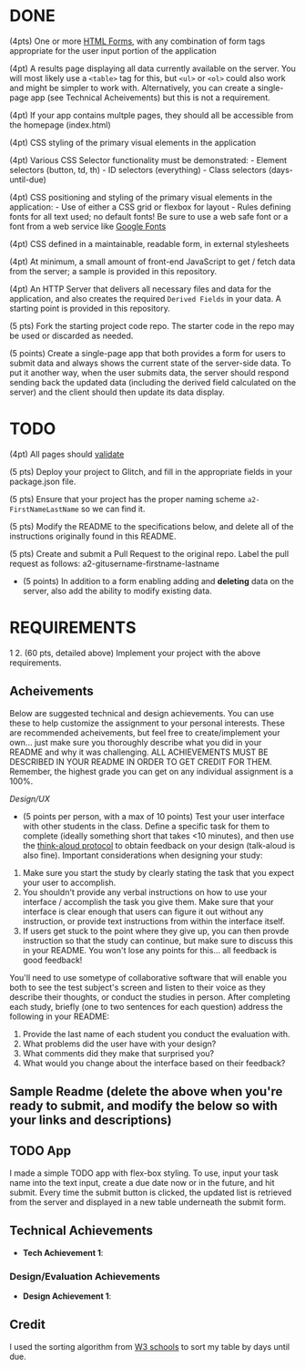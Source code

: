 # DONE

(4pts) One or more [HTML Forms](https://developer.mozilla.org/en-US/docs/Learn/HTML/Forms), with any combination of form tags appropriate for the user input portion of the application

(4pt) A results page displaying all data currently available on the server. You will most likely use a `<table>` tag for this, but `<ul>` or `<ol>` could also work and might be simpler to work with. Alternatively, you can create a single-page app (see Technical Acheivements) but this is not a requirement.

(4pt) If your app contains multple pages, they should all be accessible from the homepage (index.html)

(4pt) CSS styling of the primary visual elements in the application

(4pt) Various CSS Selector functionality must be demonstrated:
    - Element selectors (button, td, th)
    - ID selectors (everything)
    - Class selectors (days-until-due)

(4pt) CSS positioning and styling of the primary visual elements in the application:
    - Use of either a CSS grid or flexbox for layout
    - Rules defining fonts for all text used; no default fonts! Be sure to use a web safe font or a font from a web service like [Google Fonts](http://fonts.google.com/)

(4pt) CSS defined in a maintainable, readable form, in external stylesheets 

(4pt) At minimum, a small amount of front-end JavaScript to get / fetch data from the server; a sample is provided in this repository.

(4pt) An HTTP Server that delivers all necessary files and data for the application, and also creates the required `Derived Fields` in your data. 
A starting point is provided in this repository.

(5 pts) Fork the starting project code repo. The starter code in the repo may be used or discarded as needed.

(5 points) Create a single-page app that both provides a form for users to submit data and always shows the current state of the server-side data. To put it another way, when the user submits data, the server should respond sending back the updated data (including the derived field calculated on the server) and the client should then update its data display.

# TODO

(4pt) All pages should [validate](https://validator.w3.org)

(5 pts) Deploy your project to Glitch, and fill in the appropriate fields in your package.json file.

 (5 pts) Ensure that your project has the proper naming scheme `a2-FirstNameLastName` so we can find it.

(5 pts) Modify the README to the specifications below, and delete all of the instructions originally found in this README.

(5 pts) Create and submit a Pull Request to the original repo. Label the pull request as follows: a2-gitusername-firstname-lastname

- (5 points) In addition to a form enabling adding and **deleting** data on the server, also add the ability to modify existing data.

# REQUIREMENTS



1
2. (60 pts, detailed above) Implement your project with the above requirements.


Acheivements
---

Below are suggested technical and design achievements. You can use these to help customize the assignment to your personal interests. These are recommended acheivements, but feel free to create/implement your own... just make sure you thoroughly describe what you did in your README and why it was challenging. ALL ACHIEVEMENTS MUST BE DESCRIBED IN YOUR README IN ORDER TO GET CREDIT FOR THEM. Remember, the highest grade you can get on any individual assignment is a 100%.




*Design/UX*
- (5 points per person, with a max of 10 points) Test your user interface with other students in the class. Define a specific task for them to complete (ideally something short that takes <10 minutes), and then use the [think-aloud protocol](https://en.wikipedia.org/wiki/Think_aloud_protocol) to obtain feedback on your design (talk-aloud is also fine). Important considerations when designing your study:

1. Make sure you start the study by clearly stating the task that you expect your user to accomplish.
2. You shouldn't provide any verbal instructions on how to use your interface / accomplish the task you give them. Make sure that your interface is clear enough that users can figure it out without any instruction, or provide text instructions from within the interface itself. 
3. If users get stuck to the point where they give up, you can then provde instruction so that the study can continue, but make sure to discuss this in your README. You won't lose any points for this... all feedback is good feedback!

You'll need to use sometype of collaborative software that will enable you both to see the test subject's screen and listen to their voice as they describe their thoughts, or conduct the studies in person. After completing each study, briefly (one to two sentences for each question) address the following in your README:

1. Provide the last name of each student you conduct the evaluation with.
2. What problems did the user have with your design?
3. What comments did they make that surprised you?
4. What would you change about the interface based on their feedback?



Sample Readme (delete the above when you're ready to submit, and modify the below so with your links and descriptions)
---

## TODO App

I made a simple TODO app with flex-box styling. To use, input your task name into the text input, create a due date now or in the future, and hit submit. Every time the submit button is clicked, the updated list is retrieved from the server and displayed in a new table underneath the submit form.

## Technical Achievements
- **Tech Achievement 1**: 


### Design/Evaluation Achievements
- **Design Achievement 1**: 

## Credit

I used the sorting algorithm from [W3 schools](https://www.w3schools.com/howto/howto_js_sort_table.asp) to sort my table by days until due.